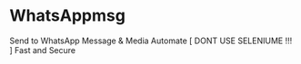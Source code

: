 # WhatsAppmsg
Send to WhatsApp Message &amp; Media  Automate [ DONT USE SELENIUME !!! ]  Fast and Secure
